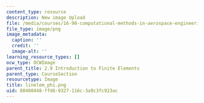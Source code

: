 ```yaml
---
content_type: resource
description: New image Upload
file: /media/courses/16-90-computational-methods-in-aerospace-engineering-spring-2014/80400448ffd69327116c3a9c3fc923ac_linelem_phi.png
file_type: image/png
image_metadata:
  caption: ''
  credit: ''
  image-alt: ''
learning_resource_types: []
ocw_type: OCWImage
parent_title: 2.9 Introduction to Finite Elements
parent_type: CourseSection
resourcetype: Image
title: linelem_phi.png
uid: 80400448-ffd6-9327-116c-3a9c3fc923ac
---
```


